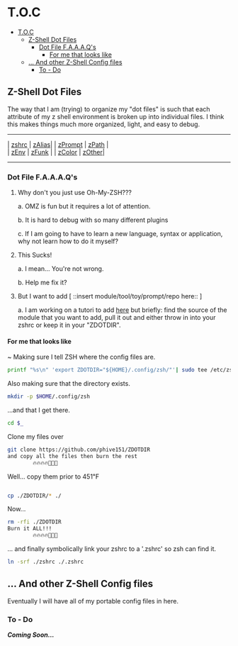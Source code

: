 # T.O.C

- [T.O.C](#toc)
  - [Z-Shell Dot Files](#z-shell-dot-files)
    - [Dot File F.A.A.A.Q's](#dot-file-faaaqs)
      - [For me that looks like](#for-me-that-looks-like)
  - [... And other Z-Shell Config files](#-and-other-z-shell-config-files)
    - [To - Do](#to---do)

## Z-Shell Dot Files

The way that I am (trying) to organize my "dot files" is such that each attribute of my z shell environment is broken up into individual files. I think this makes things much more organized, light, and easy to debug.
___
| [zshrc]   | [zAlias]|
| [zPrompt] | [zPath] |  
| [zEnv]    | [zFunk] |
| [zColor]  | [zOther]|  
___

### Dot File F.A.A.A.Q's

1. Why don't you just use Oh-My-ZSH???
  
    a.  OMZ is fun but it requires a lot of attention.

    b.  It is hard to debug with so many different plugins

    c.  If I am going to have to learn a new language, syntax or application, why not learn how to do it myself?

2. This Sucks!
  
    a.  I mean... You're not wrong.

    b.  Help me fix it?

3. But I want to add \[ ::insert module/tool/toy/prompt/repo here:: \]

    a. I am working on a tutori to add [here] but briefly: find the source of the module that you want to add, pull it out and either throw in into your zshrc or keep it in your "ZDOTDIR".

#### For me that looks like

~ Making sure I tell ZSH where the config files are.

``` bash
printf "%s\n" 'export ZDOTDIR="${HOME}/.config/zsh/"'| sudo tee /etc/zsh/zshenv
```

Also making sure that the directory exists.

```bash
mkdir -p $HOME/.config/zsh
```

...and that I get there.

```bash
cd $_
```

Clone my files over

```bash
git clone https://github.com/phive151/ZDOTDIR
and copy all the files then burn the rest 
        🔥🔥🔥🔥🚒👨‍🚒
```

Well... copy them prior to 451℉

```bash

cp ./ZDOTDIR/* ./
```

Now...

```bash
rm -rfi ./ZDOTDIR
Burn it ALL!!!
        🔥🔥🔥🔥🚒👨‍🚒
```

... and finally symbolically link your zshrc
to a '.zshrc' so zsh can find it.

```bash
ln -srf ./zshrc ./.zshrc
```

## ... And other Z-Shell Config files

Eventually I will have all of my portable config files in here.

[zshrc]: /zshrc
[zAlias]: /zAlias
[zFunk]: /zFunk
[zEnv]: /zEnv
[zPath]: /zPath
[zPrompt]: /zPrompt
[zColor]: /zColor
[zOther]: #toc
[here]: #to---do

### To - Do

_**Coming Soon...**_
